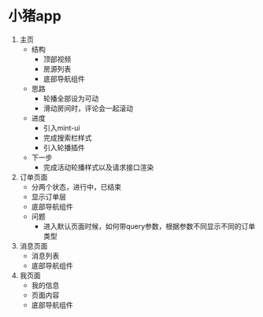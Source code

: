 # 小猪app
1. 主页
    - 结构
        - 顶部视频
        - 房源列表
        - 底部导航组件
    - 思路
        - 轮播全部设为可动
        - 滑动房间时，评论会一起滚动
    - 进度
        - 引入mint-ui
        - 完成搜索栏样式
        - 引入轮播插件
    - 下一步
        - 完成活动轮播样式以及请求接口渲染
2. 订单页面
    - 分两个状态，进行中，已结束
    - 显示订单层
    - 底部导航组件
    - 问题
        - 进入默认页面时候，如何带query参数，根据参数不同显示不同的订单类型
3. 消息页面
    - 消息列表
    - 底部导航组件
4. 我页面
    - 我的信息
    - 页面内容
    - 底部导航组件